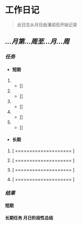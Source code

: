 # 工作日记

> 此日志从月日由潘炤伍开始记录

## ***...月第...周至...月...周***

### ***任务***  

- #### 短期

1. - [] 

2. - [] 

3. - [] 

4. - [] 

5. - [] 

- #### 长期

1. [ ==================== ] 

2. [ ==================== ] 

3. [ ==================== ] 

4. [ ==================== ]

### ***结果***
  
#### **短期**

#### **长期任务 月日阶段性总结**  


